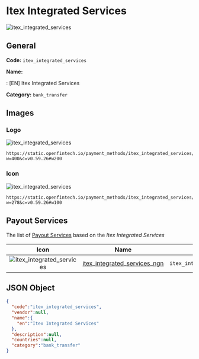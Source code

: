 
# Itex Integrated Services 
![itex_integrated_services](https://static.openfintech.io/payment_methods/itex_integrated_services/logo.svg?w=400&c=v0.59.26#w200)  

## General 
**Code:** `itex_integrated_services` 
 
**Name:** 
 
:	[EN] Itex Integrated Services 
 
**Category:** `bank_transfer` 
 

## Images 

### Logo 
![itex_integrated_services](https://static.openfintech.io/payment_methods/itex_integrated_services/logo.svg?w=400&c=v0.59.26#w200)  

```
https://static.openfintech.io/payment_methods/itex_integrated_services/logo.svg?w=400&c=v0.59.26#w200
```  

### Icon 
![itex_integrated_services](https://static.openfintech.io/payment_methods/itex_integrated_services/icon.svg?w=278&c=v0.59.26#w100)  

```
https://static.openfintech.io/payment_methods/itex_integrated_services/icon.svg?w=278&c=v0.59.26#w100
```  

## Payout Services 
 
The list of [Payout Services](/payout-services/) based on the _Itex Integrated Services_ 

|Icon|Name|Code| 
|:---:|:---:|:---:| 
|![itex_integrated_services](https://static.openfintech.io/payout_methods/itex_integrated_services/icon.svg?w=278&c=v0.59.26#w40) |[itex_integrated_services_ngn](/payout-services/itex_integrated_services_ngn/)|`itex_integrated_services_ngn`| 
 

## JSON Object 

```json
{
  "code":"itex_integrated_services",
  "vendor":null,
  "name":{
    "en":"Itex Integrated Services"
  },
  "description":null,
  "countries":null,
  "category":"bank_transfer"
}
```  
